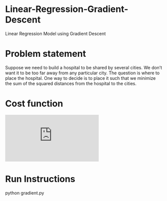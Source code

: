 # Linear-Regression-Gradient-Descent
Linear Regression Model using Gradient Descent 
# Problem statement
Suppose we need to build a hospital to be shared by several cities. We don’t want it to
be too far away from any particular city. The question is where to place the hospital. One
way to decide is to place it such that we minimize the sum of the squared distances from the
hospital to the cities.
# Cost function
![](https://latex.codecogs.com/gif.latex?%5Csum_%7Bi%3D0%7D%5E%7Bi%3Dn%7D%5Cleft%20%28%20y%20-%20y_%7Bi%7D%20%5Cright%20%29%5E%7B2%7D)

# Run Instructions
python gradient.py
